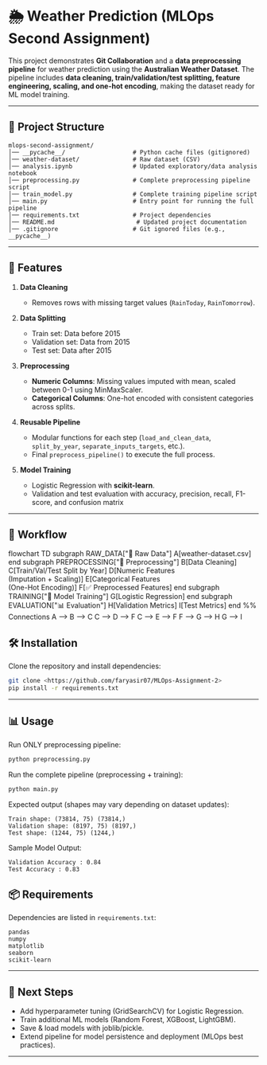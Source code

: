# 🌦️ Weather Prediction (MLOps Second Assignment)

This project demonstrates **Git Collaboration** and a **data preprocessing pipeline** for weather prediction using the **Australian Weather Dataset**.
The pipeline includes **data cleaning, train/validation/test splitting, feature engineering, scaling, and one-hot encoding**, making the dataset ready for ML model training.

---

## 📂 Project Structure
```
mlops-second-assignment/
│── __pycache__/                   # Python cache files (gitignored)
│── weather-dataset/               # Raw dataset (CSV)
│── analysis.ipynb                 # Updated exploratory/data analysis notebook
│── preprocessing.py               # Complete preprocessing pipeline script
│── train_model.py                 # Complete training pipeline script
│── main.py                        # Entry point for running the full pipeline
│── requirements.txt               # Project dependencies
│── README.md                       # Updated project documentation
│── .gitignore                     # Git ignored files (e.g., __pycache__)
```

---

## 🚀 Features

1. **Data Cleaning**

   * Removes rows with missing target values (`RainToday`, `RainTomorrow`).

2. **Data Splitting**

   * Train set: Data before 2015
   * Validation set: Data from 2015
   * Test set: Data after 2015

3. **Preprocessing**

   * **Numeric Columns**: Missing values imputed with mean, scaled between 0-1 using MinMaxScaler.
   * **Categorical Columns**: One-hot encoded with consistent categories across splits.

4. **Reusable Pipeline**

   * Modular functions for each step (`load_and_clean_data`, `split_by_year`, `separate_inputs_targets`, etc.).
   * Final `preprocess_pipeline()` to execute the full process.

5. **Model Training**
   * Logistic Regression with **scikit-learn**.
   * Validation and test evaluation with accuracy, precision, recall, F1-score, and confusion matrix

---

## 🔄 Workflow

flowchart TD
    subgraph RAW_DATA["📂 Raw Data"]
        A[weather-dataset.csv]
    end
    subgraph PREPROCESSING["🧹 Preprocessing"]
        B[Data Cleaning]
        C[Train/Val/Test Split by Year]
        D[Numeric Features<br>(Imputation + Scaling)]
        E[Categorical Features<br>(One-Hot Encoding)]
        F[✅ Preprocessed Features]
    end
    subgraph TRAINING["🤖 Model Training"]
        G[Logistic Regression]
    end
    subgraph EVALUATION["📊 Evaluation"]
        H[Validation Metrics]
        I[Test Metrics]
    end
    %% Connections
    A --> B --> C
    C --> D --> F
    C --> E --> F
    F --> G --> H
    G --> I



## 🛠️ Installation

Clone the repository and install dependencies:

```bash
git clone <https://github.com/faryasir07/MLOps-Assignment-2>
pip install -r requirements.txt
```

---

## 📊 Usage

Run ONLY preprocessing pipeline:

```bash
python preprocessing.py
```

Run the complete pipeline (preprocessing + training):

```bash
python main.py
```


Expected output (shapes may vary depending on dataset updates):

```
Train shape: (73814, 75) (73814,)
Validation shape: (8197, 75) (8197,)
Test shape: (1244, 75) (1244,)
```
Sample Model Output:
```
Validation Accuracy : 0.84
Test Accuracy : 0.83
```

## 📦 Requirements

Dependencies are listed in `requirements.txt`:

```
pandas
numpy
matplotlib
seaborn
scikit-learn
```

---

## 🔮 Next Steps

* Add hyperparameter tuning (GridSearchCV) for Logistic Regression.
* Train additional ML models (Random Forest, XGBoost, LightGBM).
* Save & load models with joblib/pickle.
* Extend pipeline for model persistence and deployment (MLOps best practices).

---

